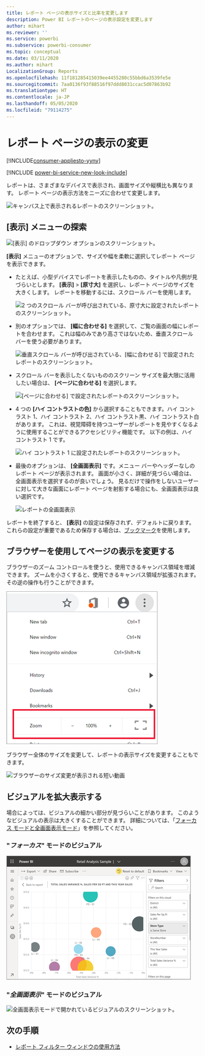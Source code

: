 ```yaml
---
title: レポート ページの表示サイズと比率を変更します
description: Power BI レポートのページの表示設定を変更します
author: mihart
ms.reviewer: ''
ms.service: powerbi
ms.subservice: powerbi-consumer
ms.topic: conceptual
ms.date: 03/11/2020
ms.author: mihart
LocalizationGroup: Reports
ms.openlocfilehash: 11f181285415039ee4455280c55bbd6a3539fe5e
ms.sourcegitcommit: 7aa0136f93f88516f97ddd8031ccac5d07863b92
ms.translationtype: HT
ms.contentlocale: ja-JP
ms.lasthandoff: 05/05/2020
ms.locfileid: "79114275"
---
```

# <a name="change-the-display-of-a-report-page"></a>レポート ページの表示の変更

[!INCLUDE[consumer-appliesto-yyny](../includes/consumer-appliesto-yyny.md)]

[!INCLUDE [power-bi-service-new-look-include](../includes/power-bi-service-new-look-include.md)]

レポートは、さまざまなデバイスで表示され、画面サイズや縦横比も異なります。 レポート ページの表示方法をニーズに合わせて変更します。

![キャンバス上で表示されるレポートのスクリーンショット。](media/end-user-report-view/power-bi-canvas.png)

## <a name="explore-the-view-menu"></a>[表示] メニューの探索

![[表示] のドロップダウン オプションのスクリーンショット。](media/end-user-report-view/power-bi-viewmenu.png)


**[表示]** メニューのオプションで、サイズや幅を柔軟に選択してレポート ページを表示できます。

- たとえば、小型デバイスでレポートを表示したものの、タイトルや凡例が見づらいとします。  **[表示]**  >  **[原寸大]** を選択し、レポート ページのサイズを大きくします。 レポートを移動するには、スクロール バーを使用します。

    ![2 つのスクロール バーが呼び出されている、原寸大に設定されたレポートのスクリーンショット。](media/end-user-report-view/power-bi-view-actual.png)

- 別のオプションでは、 **[幅に合わせる]** を選択して、ご覧の画面の幅にレポートを合わせます。 これは幅のみであり高さではないため、垂直スクロール バーを使う必要があります。

  ![垂直スクロール バーが呼び出されている、[幅に合わせる] で設定されたレポートのスクリーンショット。](media/end-user-report-view/power-bi-view-width.png)

- スクロール バーを表示したくないもののスクリーン サイズを最大限に活用したい場合は、 **[ページに合わせる]** を選択します。

   ![[ページに合わせる] で設定されたレポートのスクリーンショット。](media/end-user-report-view/power-bi-view-fit.png)

- 4 つの **[ハイ コントラストの色]** から選択することもできます。ハイ コントラスト 1、ハイ コントラスト 2、ハイ コントラスト黒、ハイ コントラスト白があります。 これは、視覚障碍を持つユーザーがレポートを見やすくなるように使用することができるアクセシビリティ機能です。 以下の例は、ハイ コントラスト 1 です。 

    ![ハイ コントラスト 1 に設定されたレポートのスクリーンショット。](media/end-user-report-view/power-bi-contrast1.png)

- 最後のオプションは、 **[全画面表示]** です。メニュー バーやヘッダーなしのレポート ページが表示されます。 画面が小さく、詳細が見づらい場合は、全画面表示を選択するのが良いでしょう。  見るだけで操作をしないユーザーに対して大きな画面にレポート ページを射影する場合にも、全画面表示は良い選択です。  

    ![レポートの全画面表示](media/end-user-report-view/power-bi-full-screen.png)

レポートを終了すると、 **[表示]** の設定は保存されず、デフォルトに戻ります。 これらの設定が重要であるため保存する場合は、[ブックマーク](end-user-bookmarks.md)を使用します。

## <a name="use-your-browser-to-change-page-display"></a>ブラウザーを使用してページの表示を変更する

ブラウザーのズーム コントロールを使うと、使用できるキャンバス領域を増減できます。 ズームを小さくすると、使用できるキャンバス領域が拡張されます。その逆の操作も行うことができます。 

![ブラウザーのズーム コントロールが表示される短い動画](media/end-user-report-view/power-bi-zoom.png)

ブラウザー全体のサイズを変更して、レポートの表示サイズを変更することもできます。 

![ブラウザーのサイズ変更が表示される短い動画](media/end-user-report-view/power-bi-resize-browser.gif)

## <a name="zoom-in-on-a-visual"></a>ビジュアルを拡大表示する
場合によっては、ビジュアルの細かい部分が見づらいことがあります。 このようなビジュアルの表示は大きくすることができます。 詳細については、「[フォーカス モードと全画面表示モード](end-user-focus.md)」を参照してください。

### <a name="a-visual-in-focus-mode"></a>"*フォーカス*" モードのビジュアル

![フォーカス モードで開かれているビジュアルのスクリーンショット。](media/end-user-report-view/power-bi-focus.png)

### <a name="a-visual-in-full-screen-mode"></a>"*全画面表示*" モードのビジュアル
![全画面表示モードで開かれているビジュアルのスクリーンショット。](media/end-user-report-view/power-bi-full-screen.png)

## <a name="next-steps"></a>次の手順

* [レポート フィルター ウィンドウの使用方法](end-user-report-filter.md)